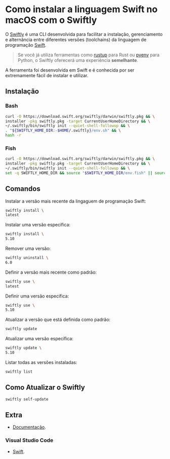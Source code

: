 # Como instalar a linguagem Swift no macOS com o Swiftly

O [Swiftly](https://swiftlang.github.io/swiftly/) é uma CLI desenvolvida para facilitar a instalação, gerenciamento e alternância entre diferentes versões (toolchains) da linguagem de programação [Swift](https://www.swift.org/).

> Se você já utiliza ferramentas como [rustup](https://rustup.rs/) para Rust ou [pyenv](https://github.com/pyenv/pyenv) para Python, o Swiftly oferecerá uma experiência **semelhante**.

A ferramenta foi desenvolvida em Swift e é conhecida por ser extremamente fácil de instalar e utilizar.

## Instalação

### Bash

```bash
curl -O https://download.swift.org/swiftly/darwin/swiftly.pkg && \
installer -pkg swiftly.pkg -target CurrentUserHomeDirectory && \
~/.swiftly/bin/swiftly init --quiet-shell-followup && \
. "${SWIFTLY_HOME_DIR:-$HOME/.swiftly}/env.sh" && \
hash -r
```

### Fish

```bash
curl -O https://download.swift.org/swiftly/darwin/swiftly.pkg && \
installer -pkg swiftly.pkg -target CurrentUserHomeDirectory && \
~/.swiftly/bin/swiftly init --quiet-shell-followup && \
set -q SWIFTLY_HOME_DIR && source "$SWIFTLY_HOME_DIR/env.fish" || source ~/.swiftly/env.fish

```

## Comandos

Instalar a versão mais recente da lingaguem de programação Swift:

```bash
swiftly install \
latest
```
  
Instalar uma versão especifica:

```bash
swiftly install \
5.10
```
    
Remover uma versão:

```bash
swiftly uninstall \
6.0
```

Definir a versão mais recente como padrão:

```bash
swiftly use \
latest
```

Definir uma versão especifica:

```bash
swiftly use \
5.10
```

Atualizar a versão que está definida como padrão:

```bash
swiftly update
```

Atualizar uma versão específica:

```bash
swiftly update \
5.10
```

Listar todas as versões instaladas:

```bash
swiftly list
```

## Como Atualizar o Swiftly

```bash
swiftly self-update
```

## Extra

- [Documentação](https://www.swift.org/swiftly/documentation/swiftlydocs/).

### Visual Studio Code

- [Swift](https://marketplace.visualstudio.com/items?itemName=swiftlang.swift-vscode).

